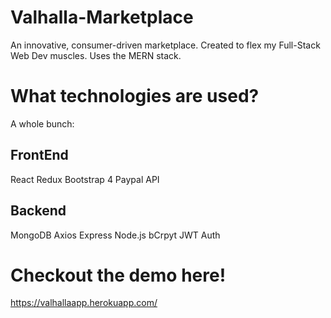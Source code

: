 # Valhalla-Marketplace
An innovative, consumer-driven marketplace. Created to flex my Full-Stack Web Dev muscles. Uses the MERN stack.

# What technologies are used?
 A whole bunch:
 ## FrontEnd
 React
 Redux
 Bootstrap 4
 Paypal API
 
 ## Backend
 MongoDB
 Axios
 Express
 Node.js
 bCrpyt
 JWT Auth
 
# Checkout the demo here!
https://valhallaapp.herokuapp.com/

 
 
